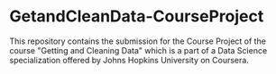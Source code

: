 # GetandCleanData-CourseProject
This repository contains the submission for the Course Project of the course "Getting and Cleaning Data" which is a part of a Data Science specialization offered by Johns Hopkins University on Coursera.
